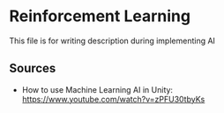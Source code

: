# Reinforcement Learning 
This file is for writing description during implementing AI 

## Sources
- How to use Machine Learning AI in Unity: https://www.youtube.com/watch?v=zPFU30tbyKs
